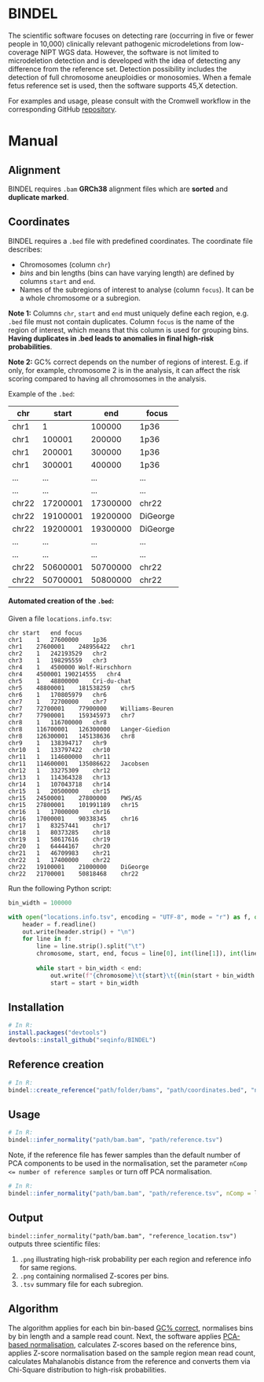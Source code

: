 # BINDEL

The scientific software focuses on detecting rare (occurring in five or fewer people in 10,000) clinically relevant pathogenic microdeletions from low-coverage NIPT WGS data. 
However, the software is not limited to microdeletion detection and is developed with the idea of detecting any difference from the reference set. Detection possibility includes the detection of full chromosome aneuploidies or monosomies. When a female fetus reference set is used, then the software supports 45,X detection.

For examples and usage, please consult with the Cromwell workflow in the corresponding GitHub [repository](https://github.com/seqinfo/PPDxWorkflow).

# Manual

## Alignment
BINDEL requires `.bam` **GRCh38** alignment files which are **sorted** and **duplicate marked**.

## Coordinates
BINDEL requires a `.bed` file with predefined coordinates. The coordinate file describes:
* Chromosomes (column `chr`)
* *bins* and bin lengths (bins can have varying length) are defined by columns `start` and `end`.
* Names of the subregions of interest to analyse (column `focus`). It can be a whole chromosome or a subregion.

**Note 1:** Columns `chr`, `start` and `end` must uniquely define each region, e.g. `.bed` file must not contain duplicates. Column `focus` is the name of the region of interest, which means that this column is used for grouping bins. **Having duplicates in .bed leads to anomalies in final high-risk probabilities**.

**Note 2:** GC% correct depends on the number of regions of interest. E.g. if only, for example, chromosome 2 is in the analysis, it can affect the risk scoring compared to having all chromosomes in the analysis.

Example of the `.bed`:

| chr  | start | end | focus |
| ------------- | ------------- | ------------- | ------------- |
| chr1  | 1  | 100000 | 1p36 |
| chr1  | 100001  | 200000 | 1p36 |
| chr1  | 200001  | 300000 | 1p36 |
| chr1  | 300001  | 400000 | 1p36 |
| ...  | ...  | ... | ... |
| ...  | ...  | ... | ... |
| chr22  | 17200001  | 17300000 | chr22 |
| chr22  | 19100001  | 19200000 | DiGeorge |
| chr22  | 19200001  | 19300000 | DiGeorge |
| ...  | ...  | ... | ... |
| ...  | ...  | ... | ... |
| chr22  | 50600001  | 50700000 | chr22 |
| chr22  | 50700001  | 50800000 | chr22 |

#### Automated creation of the `.bed`:

Given a file `locations.info.tsv`:
```TSV
chr	start	end	focus
chr1	1	27600000	1p36
chr1	27600001	248956422	chr1
chr2	1	242193529	chr2
chr3	1	198295559	chr3
chr4	1	4500000	Wolf-Hirschhorn
chr4	4500001	190214555	chr4
chr5	1	48800000	Cri-du-chat
chr5	48800001	181538259	chr5
chr6	1	170805979	chr6
chr7	1	72700000	chr7
chr7	72700001	77900000	Williams-Beuren
chr7	77900001	159345973	chr7
chr8	1	116700000	chr8
chr8	116700001	126300000	Langer-Giedion
chr8	126300001	145138636	chr8
chr9	1	138394717	chr9
chr10	1	133797422	chr10
chr11	1	114600000	chr11
chr11	114600001	135086622	Jacobsen
chr12	1	33275309	chr12
chr13	1	114364328	chr13
chr14	1	107043718	chr14
chr15	1	20500000	chr15
chr15	24500001	27800000	PWS/AS
chr15	27800001	101991189	chr15
chr16	1	17000000	chr16
chr16	17000001	90338345	chr16
chr17	1	83257441	chr17
chr18	1	80373285	chr18
chr19	1	58617616	chr19
chr20	1	64444167	chr20
chr21	1	46709983	chr21
chr22	1	17400000	chr22
chr22	19100001	21000000	DiGeorge
chr22	21700001	50818468	chr22

```
Run the following Python script:
```python
bin_width = 100000

with open("locations.info.tsv", encoding = "UTF-8", mode = "r") as f, open("coordinates.bed",  encoding = "UTF-8", mode = "w") as out:
    header = f.readline()
    out.write(header.strip() + "\n")
    for line in f:
        line = line.strip().split("\t")
        chromosome, start, end, focus = line[0], int(line[1]), int(line[2]), line[3]        
    
        while start + bin_width < end:
            out.write(f"{chromosome}\t{start}\t{(min(start + bin_width - 1, end))}\t{focus}\n")
            start = start + bin_width
```

## Installation
```R
# In R:
install.packages("devtools")
devtools::install_github("seqinfo/BINDEL")
```
## Reference creation
```R
# In R:
bindel::create_reference("path/folder/bams", "path/coordinates.bed", "name_of_the_output")
```
## Usage
```R
# In R:
bindel::infer_normality("path/bam.bam", "path/reference.tsv")
```
Note, if the reference file has fewer samples than the default number of PCA components to be used in the normalisation, set the parameter `nComp <= number of reference samples` or turn off PCA normalisation.

```R
# In R:
bindel::infer_normality("path/bam.bam", "path/reference.tsv", nComp = less_than_n_samples_in_reference)
```

## Output
`bindel::infer_normality("path/bam.bam", "reference_location.tsv")` outputs three scientific files:
1. `.png` illustrating high-risk probability per each region and reference info for same regions.
2. `.png` containing normalised Z-scores per bins.
3. `.tsv` summary file for each subregion.
## Algorithm
The algorithm applies for each bin bin-based [GC% correct](https://dx.doi.org/10.1038%2Fs41598-017-02031-5), normalises bins by bin length and a sample read count. Next, the software applies [PCA-based normalisation](https://doi.org/10.1038/gim.2018.32), calculates Z-scores based on the reference bins, applies Z-score normalisation based on the sample region mean read count, calculates Mahalanobis distance from the reference and converts them via Chi-Square distribution to high-risk probabilities.
